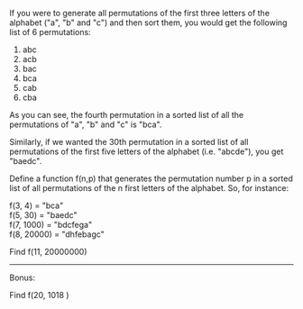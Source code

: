 

If you were to generate all permutations of the first three letters of the alphabet ("a", "b" and "c") and then sort them, you would get the following list of 6 permutations:

1. abc
2. acb
3. bac
4. bca
5. cab
6. cba

As you can see, the fourth permutation in a sorted list of all the permutations of "a", "b" and "c" is "bca".

Similarly, if we wanted the 30th permutation in a sorted list of all permutations of the first five letters of the alphabet (i.e. "abcde"), you get "baedc".

Define a function f(n,p) that generates the permutation number p in a sorted list of all permutations of the n first letters of the alphabet. So, for instance:

f(3, 4) = "bca"  
f(5, 30) = "baedc"  
f(7, 1000) = "bdcfega"  
f(8, 20000) = "dhfebagc"

Find f(11, 20000000)

* * *

Bonus:

Find f(20, 1018 )

